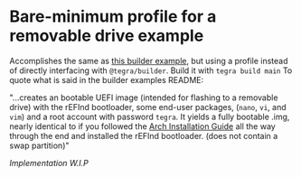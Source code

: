 # Bare-minimum profile for a removable drive example
Accomplishes the same as [this builder example](../../builder/removable), but using a profile instead of directly interfacing with ``@tegra/builder``. Build it with ``tegra build main`` To quote what is said in the builder examples README:

"...creates an bootable UEFI image (intended for flashing to a removable drive) with the rEFInd bootloader, some end-user packages, (``nano``, ``vi``, and ``vim``) and a root account with password ``tegra``. It yields a fully bootable .img, nearly identical to if you followed the [Arch Installation Guide](https://wiki.archlinux.org/title/Installation_guide) all the way through the end and installed the rEFInd bootloader. (does not contain a swap partition)"

*Implementation W.I.P*